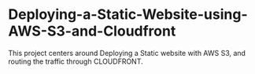 # Deploying-a-Static-Website-using-AWS-S3-and-Cloudfront
This project centers around Deploying a Static website with AWS S3, and routing the traffic through CLOUDFRONT.
